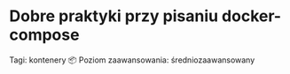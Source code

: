 # Dobre praktyki przy pisaniu docker-compose

Tagi: kontenery 📦
Poziom zaawansowania: średniozaawansowany